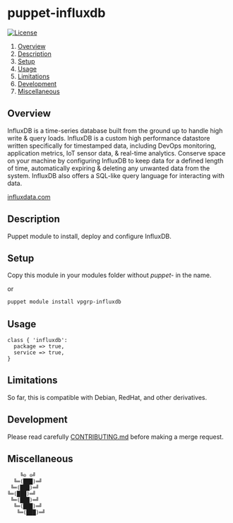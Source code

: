 # puppet-influxdb

[![License][license-img]][license-href]

1. [Overview](#overview)
2. [Description](#description)
3. [Setup](#setup)
4. [Usage](#usage)
5. [Limitations](#limitations)
6. [Development](#development)
7. [Miscellaneous](#miscellaneous)

## Overview

InfluxDB is  a time-series  database built  from the ground  up to  handle high
write &  query loads. InfluxDB is  a custom high performance  datastore written
specifically  for timestamped  data, including  DevOps monitoring,  application
metrics, IoT sensor data, & real-time analytics. Conserve space on your machine
by  configuring  InfluxDB   to  keep  data  for  a  defined   length  of  time,
automatically expiring &  deleting any unwanted data from  the system. InfluxDB
also offers a SQL-like query language for interacting with data.

[influxdata.com][overview-href]

## Description

Puppet module to install, deploy and configure InfluxDB.

## Setup

Copy this module in your modules folder without *puppet-* in the name.

or

```bash
puppet module install vpgrp-influxdb
```

## Usage

```puppet
class { 'influxdb':
  package => true,
  service => true,
}
```

## Limitations

So far, this is compatible with Debian, RedHat, and other derivatives.

## Development

Please read carefully [CONTRIBUTING.md][contribute-href]  before making a merge
request.

## Miscellaneous

```
    ╚⊙ ⊙╝
  ╚═(███)═╝
 ╚═(███)═╝
╚═(███)═╝
 ╚═(███)═╝
  ╚═(███)═╝
   ╚═(███)═╝
```

[license-img]: https://img.shields.io/badge/license-Apache-blue.svg
[license-href]: LICENSE
[overview-href]: https://www.influxdata.com/time-series-platform/influxdb/
[contribute-href]: CONTRIBUTING.md
